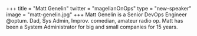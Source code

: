 +++
title = "Matt Genelin"
twitter = "magellanOnOps"
type = "new-speaker"
image = "matt-genelin.jpg"
+++
Matt Genelin is a Senior DevOps Engineer @optum. Dad, Sys Admin, Improv. comedian, amateur radio op. Matt has been a System Administrator for big and small companies for 15 years.